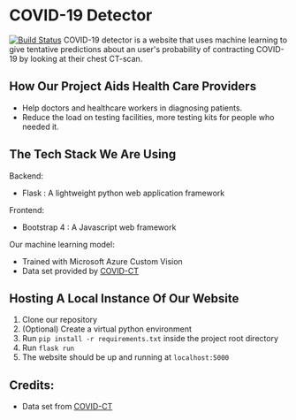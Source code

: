 # COVID-19 Detector
[![Build Status](https://dev.azure.com/minhnhattran/Covid19CTscan/_apis/build/status/COVID19-detector%20-%20CI?branchName=master)](https://dev.azure.com/minhnhattran/Covid19CTscan/_build/latest?definitionId=1&branchName=master)
COVID-19 detector is a website that uses machine learning to give tentative predictions about an user's probability of contracting COVID-19 by looking at their chest CT-scan.

## How Our Project Aids Health Care Providers
* Help doctors and healthcare workers in diagnosing patients.
* Reduce the load on testing facilities, more testing kits for people who needed it.

## The Tech Stack We Are Using
Backend:
* Flask : A lightweight python web application framework

Frontend:
* Bootstrap 4 : A Javascript web framework

Our machine learning model:
* Trained with Microsoft Azure Custom Vision
* Data set provided by [COVID-CT](https://github.com/UCSD-AI4H/COVID-CT)

## Hosting A Local Instance Of Our Website

1. Clone our repository
2. (Optional) Create a virtual python environment
3. Run ```pip install -r requirements.txt``` inside the project root directory
3. Run ```flask run```
4. The website should be up and running at `localhost:5000`

## Credits:
+ Data set from [COVID-CT](https://github.com/UCSD-AI4H/COVID-CT)
